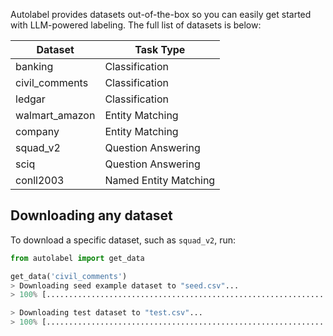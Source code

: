 Autolabel provides datasets out-of-the-box so you can easily get started with LLM-powered labeling. The full list of datasets is below:

| Dataset        | Task Type             |
| ---------------| ----------------------|
| banking        | Classification        |
| civil_comments | Classification        |
| ledgar         | Classification        |
| walmart_amazon | Entity Matching       |
| company        | Entity Matching       |
| squad_v2       | Question Answering    |
| sciq           | Question Answering    |
| conll2003      | Named Entity Matching |


## Downloading any dataset

To download a specific dataset, such as `squad_v2`, run:
```python
from autolabel import get_data

get_data('civil_comments')
> Downloading seed example dataset to "seed.csv"...
> 100% [..............................................................................] 65757 / 65757

> Downloading test dataset to "test.csv"...
> 100% [............................................................................] 610663 / 610663
```